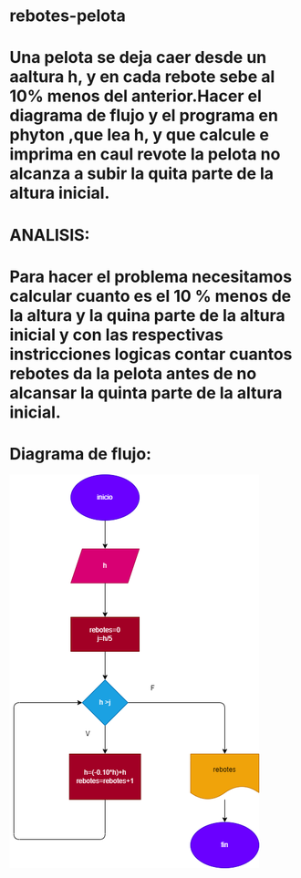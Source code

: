 # rebotes-pelota

# Una pelota se deja caer desde un aaltura h, y en cada rebote sebe al 10% menos del anterior.Hacer el diagrama de flujo y el programa en phyton ,que lea h, y que calcule e imprima en caul revote la pelota no alcanza a subir la quita parte de la altura inicial.

#
# ANALISIS:
# Para hacer el problema necesitamos calcular cuanto es el 10 % menos de la altura y la quina parte de la altura inicial y con  las respectivas instricciones logicas contar cuantos rebotes da la pelota antes de no alcansar la quinta parte de la altura inicial. 

# Diagrama de flujo:
![Diagrama de flujo](diagrama.png "diagrama de flujo")